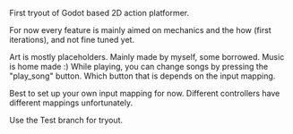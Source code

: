 First tryout of Godot based 2D action platformer. 

For now every feature is mainly aimed on mechanics and the how (first iterations), and not fine tuned yet. 

Art is mostly placeholders. Mainly made by myself, some borrowed.
Music is home made :) While playing, you can change songs by pressing the "play_song" button. Which button that is depends on the input mapping.

Best to set up your own input mapping for now. Different controllers have different mappings unfortunately.

Use the Test branch for tryout.
